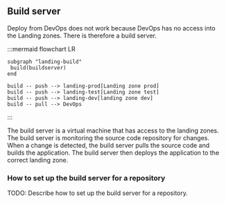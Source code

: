 ## Build server

Deploy from DevOps does not work because DevOps has no access into the Landing zones. There is therefore a build server.

:::mermaid
flowchart LR

    subgraph "landing-build"
     build(buildserver)
    end

    build -- push --> landing-prod[Landing zone prod]
    build -- push --> landing-test[Landing zone test]
    build -- push --> landing-dev[landing zone dev]
    build -- pull --> DevOps
:::

The build server is a virtual machine that has access to the landing zones. The build server is monitoring the source code repository for changes. When a change is detected, the build server pulls the source code and builds the application. The build server then deploys the application to the correct landing zone.


### How to set up the build server for a repository

TODO: Describe how to set up the build server for a repository.

